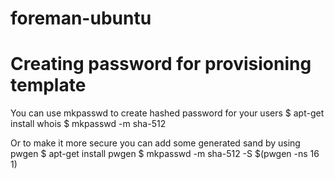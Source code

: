 # foreman-ubuntu

# Creating password for provisioning template
You can use mkpasswd to create hashed password for your users
$ apt-get install whois 
$ mkpasswd -m sha-512 <YOUR PASSWORD>

Or to make it more secure you can add some generated sand by using pwgen
$ apt-get install pwgen
$ mkpasswd -m sha-512 -S $(pwgen -ns 16 1) <YOUR PASSWORD>
